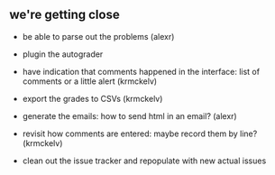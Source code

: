 ## we're getting close ##

  * be able to parse out the problems (alexr)
  * plugin the autograder
  * have indication that comments happened in the interface: list of comments or a little alert (krmckelv)
  * export the grades to CSVs (krmckelv)
  * generate the emails: how to send html in an email? (alexr)
  * revisit how comments are entered: maybe record them by line? (krmckelv)

  * clean out the issue tracker and repopulate with new actual issues